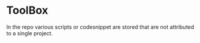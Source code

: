 # ToolBox

In the repo various scripts or codesnippet are stored that are not attributed to a single project. 
